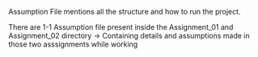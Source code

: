 Assumption File mentions all the structure and how to run the project.

There are 1-1 Assumption file present inside the Assignment_01 and Assignment_02 directory -> Containing details and assumptions made in those two asssignments while working
